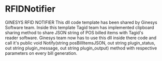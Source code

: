 # RFIDNotifier
GINESYS RFID NOTIFIER
This dll code template has been shared by Ginesys Software team. Inside this template Tagid team has implemented clipboard sharing method to share JSON string of POS billed items with Tagid's reader software.
Ginesys team now has to use this dll inside there code and call it's 
public void Notify(string posBillItemsJSON, out string plugin_status, out string plugin_message,  out string plugin_output)
method with respective parameters on every bill generation.
